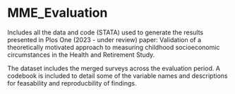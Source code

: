 # MME_Evaluation

Includes all the data and code (STATA) used to generate the results presented in Plos One (2023 - under review) paper: Validation of a theoretically motivated approach to measuring childhood socioeconomic circumstances in the Health and Retirement Study. 

The dataset includes the merged surveys across the evaluation period. 
A codebook is included to detail some of the variable names and descriptions for feasability and reproducbility of findings. 
